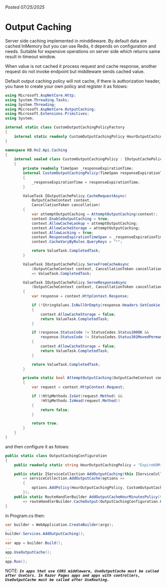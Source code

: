 *Posted 07/25/2025*

# Output Caching

Server side caching implemented in minddleware. By default data are cached InMemory but you can use Redis, it depends on configuration and needs.
Suitable for expensive operations on server side which returns same result in timeout window.

When value is not cached it process request and cache response, another request do not invoke endpoint but middleware sends cached value.

Default output caching policy will not cache, if there is authorization header, you have to create your own policy and register it as folows:
```C#
using Microsoft.AspNetCore.Http;
using System.Threading.Tasks;
using System.Threading;
using Microsoft.AspNetCore.OutputCaching;
using Microsoft.Extensions.Primitives;
using System;

internal static class CustomOutputCachingPolicyFactory
{
    internal static readonly CustomOutputCachingPolicy HourOutputCachingPolicy = new(TimeSpan.FromHours(1));
}

namespace KB.Hv2.Api.Caching
{
    internal sealed class CustomOutputCachingPolicy : IOutputCachePolicy
    {
        private readonly TimeSpan _responseExpirationTime;
        internal CustomOutputCachingPolicy(TimeSpan responseExpirationTime)
        {
            _responseExpirationTime = responseExpirationTime;
        }

        ValueTask IOutputCachePolicy.CacheRequestAsync(
            OutputCacheContext context,
            CancellationToken cancellation)
        {
            var attemptOutputCaching = AttemptOutputCaching(context);
            context.EnableOutputCaching = true;
            context.AllowCacheLookup = attemptOutputCaching;
            context.AllowCacheStorage = attemptOutputCaching;
            context.AllowLocking = true;
            context.ResponseExpirationTimeSpan = _responseExpirationTime;
            context.CacheVaryByRules.QueryKeys = "*";

            return ValueTask.CompletedTask;
        }

        ValueTask IOutputCachePolicy.ServeFromCacheAsync
            (OutputCacheContext context, CancellationToken cancellation)
            => ValueTask.CompletedTask;

        ValueTask IOutputCachePolicy.ServeResponseAsync
            (OutputCacheContext context, CancellationToken cancellation)
        {
            var response = context.HttpContext.Response;

            if (!StringValues.IsNullOrEmpty(response.Headers.SetCookie))
            {
                context.AllowCacheStorage = false;
                return ValueTask.CompletedTask;
            }

            if (response.StatusCode != StatusCodes.Status200OK &&
                response.StatusCode != StatusCodes.Status301MovedPermanently)
            {
                context.AllowCacheStorage = false;
                return ValueTask.CompletedTask;
            }

            return ValueTask.CompletedTask;
        }

        private static bool AttemptOutputCaching(OutputCacheContext context)
        {
            var request = context.HttpContext.Request;

            if (!HttpMethods.IsGet(request.Method) &&
                !HttpMethods.IsHead(request.Method))
            {
                return false;
            }

            return true;
        }
    }
}
```

and then configure it as folows:
```C#
public static class OutputCachingConfiguration
{
    public readonly static string HourOutputCachingPolicy = "Expire60Minutes";

    public static IServiceCollection AddOutputCaching(this IServiceCollection serviceCollection)
        => serviceCollection.AddOutputCache(options =>
        {
            options.AddPolicy(HourOutputCachingPolicy, CustomOutputCachingPolicyFactory.HourOutputCachingPolicy);
        });
    public static RouteHandlerBuilder AddOutputCacheHourMinutesPolicy(this RouteHandlerBuilder routeHandlerBuilder)
        => routeHandlerBuilder.CacheOutput(OutputCachingConfiguration.HourOutputCachingPolicy);
}
```

in Program.cs then:

```C#
var builder = WebApplication.CreateBuilder(args);
...
builder.Services.AddOutputCaching();
...
var app = builder.Build();
...
app.UseOutputCache();
...   
app.Run();
```

NOTE:
***`
In apps that use CORS middleware, UseOutputCache must be called after UseCors.
In Razor Pages apps and apps with controllers, UseOutputCache must be called after UseRouting.
`***


